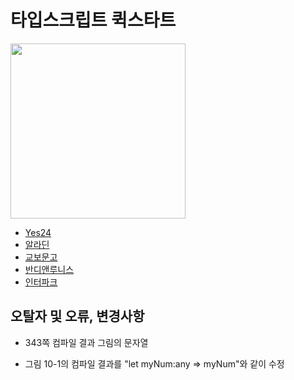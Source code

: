 # 타입스크립트 퀵스타트

<img src="https://github.com/happygrammer/typescript/blob/master/cover.jpg" width="280px">

* [Yes24](http://www.yes24.com/24/goods/59719961?scode=029)
* [알라딘](http://www.aladin.co.kr/shop/wproduct.aspx?ItemId=141259576)
* [교보문고](http://www.kyobobook.co.kr/product/detailViewKor.laf?ejkGb=KOR&mallGb=KOR&barcode=9791186710302&orderClick=LAG&Kc=)
* [반디앤루니스](http://www.bandinlunis.com/front/product/detailProduct.do?prodId=4167786)
* [인터파크](http://shopping.interpark.com/product/productInfo.do?prdNo=5618034908&dispNo=008001082&pis1=shop&pis2=product)

## 오탈자 및 오류, 변경사항

* 343쪽 컴파일 결과 그림의 문자열
- 그림 10-1의 컴파일 결과를 "let myNum:any => myNum"와 같이 수정